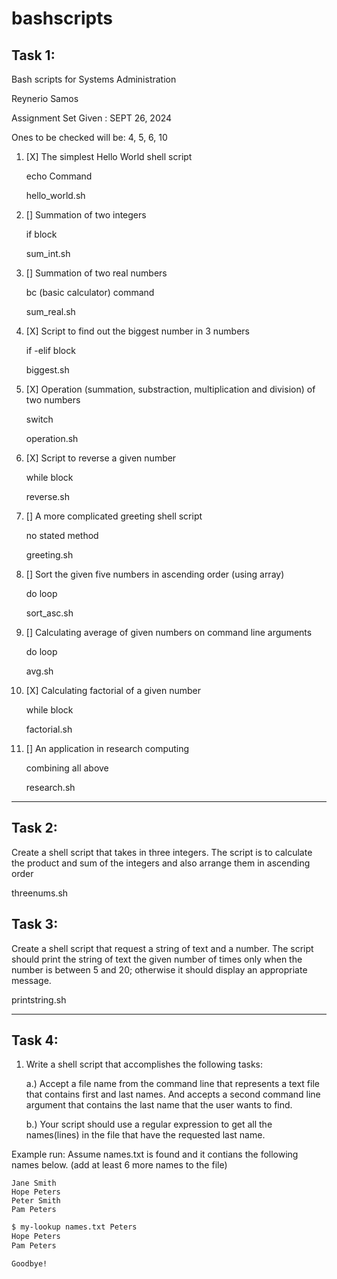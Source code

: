 # bashscripts
## Task 1:

Bash scripts for Systems Administration

Reynerio Samos

Assignment Set Given : SEPT 26, 2024

Ones to be checked will be: 4, 5, 6, 10



1) [X] The simplest Hello World shell script
   
    echo Command
   
    hello_world.sh

2) [] Summation of two integers
   
    if block
   
    sum_int.sh

3) [] Summation of two real numbers
   
    bc (basic calculator) command
   
    sum_real.sh

4) [X] Script to find out the biggest number in 3 numbers
     
    if -elif block
    
    biggest.sh

5) [X] Operation (summation, substraction, multiplication and division) of two numbers
    
    switch
    
    operation.sh

5) [X] Script to reverse a given number
    
    while block
    
    reverse.sh

6) [] A more complicated greeting shell script
    
    no stated method
    
    greeting.sh

7) [] Sort the given five numbers in ascending order (using array)
    
    do loop
    
    sort_asc.sh

8) [] Calculating average of given numbers on command line arguments
    
    do loop
    
    avg.sh

9) [X] Calculating factorial of a given number
    
    while block
    
    factorial.sh

10) [] An application in research computing
    
    combining all above
    
    research.sh

-------------------------------------------------

## Task 2:
Create a shell script that takes in three integers. The script is to calculate the product and sum of the integers and also arrange them in ascending order

threenums.sh

## Task 3: 
Create a shell script that request a string of text and a number. The script should print the string of text the given number of times only when the number is between 5 and 20; otherwise it should display an appropriate message.

printstring.sh


--------------------------------------------------

## Task 4:

1. Write a shell script that accomplishes the following tasks:

   a.) Accept a file name from the command line that represents
       a text file that contains first and last names. And accepts a second 
       command line argument that contains the last name that the user wants to
       find.


   b.) Your script should use a regular expression to get all the names(lines)
        in the file that have the requested last name.
        
Example run: Assume names.txt is found and it contians the following names below.
	(add at least 6 more names to the file)


``` text
Jane Smith
Hope Peters
Peter Smith
Pam Peters
```

``` bash
$ my-lookup names.txt Peters
Hope Peters
Pam Peters

Goodbye!
```

